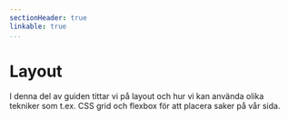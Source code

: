 ```yaml
---
sectionHeader: true
linkable: true
...
```

Layout
=======================

I denna del av guiden tittar vi på layout och hur vi kan använda olika tekniker som t.ex. CSS grid och flexbox för att placera saker på vår sida.
